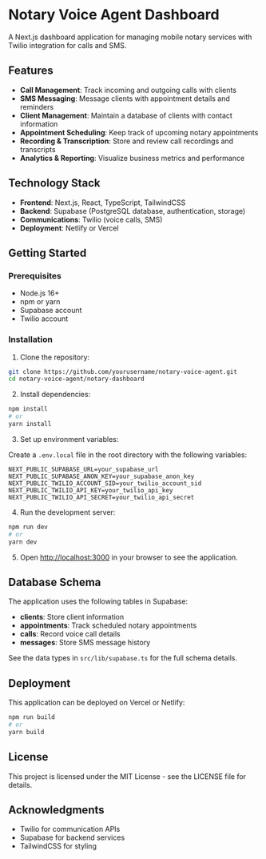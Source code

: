 # Notary Voice Agent Dashboard

A Next.js dashboard application for managing mobile notary services with Twilio integration for calls and SMS.

## Features

- **Call Management**: Track incoming and outgoing calls with clients
- **SMS Messaging**: Message clients with appointment details and reminders
- **Client Management**: Maintain a database of clients with contact information
- **Appointment Scheduling**: Keep track of upcoming notary appointments
- **Recording & Transcription**: Store and review call recordings and transcripts
- **Analytics & Reporting**: Visualize business metrics and performance

## Technology Stack

- **Frontend**: Next.js, React, TypeScript, TailwindCSS
- **Backend**: Supabase (PostgreSQL database, authentication, storage)
- **Communications**: Twilio (voice calls, SMS)
- **Deployment**: Netlify or Vercel

## Getting Started

### Prerequisites

- Node.js 16+
- npm or yarn
- Supabase account
- Twilio account

### Installation

1. Clone the repository:

```bash
git clone https://github.com/yourusername/notary-voice-agent.git
cd notary-voice-agent/notary-dashboard
```

2. Install dependencies:

```bash
npm install
# or
yarn install
```

3. Set up environment variables:

Create a `.env.local` file in the root directory with the following variables:

```
NEXT_PUBLIC_SUPABASE_URL=your_supabase_url
NEXT_PUBLIC_SUPABASE_ANON_KEY=your_supabase_anon_key
NEXT_PUBLIC_TWILIO_ACCOUNT_SID=your_twilio_account_sid
NEXT_PUBLIC_TWILIO_API_KEY=your_twilio_api_key
NEXT_PUBLIC_TWILIO_API_SECRET=your_twilio_api_secret
```

4. Run the development server:

```bash
npm run dev
# or
yarn dev
```

5. Open [http://localhost:3000](http://localhost:3000) in your browser to see the application.

## Database Schema

The application uses the following tables in Supabase:

- **clients**: Store client information
- **appointments**: Track scheduled notary appointments
- **calls**: Record voice call details
- **messages**: Store SMS message history

See the data types in `src/lib/supabase.ts` for the full schema details.

## Deployment

This application can be deployed on Vercel or Netlify:

```bash
npm run build
# or
yarn build
```

## License

This project is licensed under the MIT License - see the LICENSE file for details.

## Acknowledgments

- Twilio for communication APIs
- Supabase for backend services
- TailwindCSS for styling
